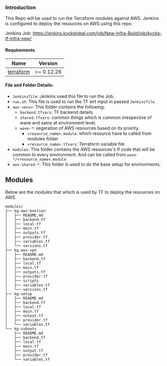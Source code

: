 ### Introduction

This Repo will be used to run the Terraform modules against AWS. Jenkins is configured to deploy the resources on AWS using this repo.

Jenkins Job: https://jenkins.kyckglobal.com/job/New-Infra-Build/job/kyckg-tf-infra-new/

#### Requirements

| Name | Version |
|------|---------|
| <a name="requirement_terraform"></a> [terraform](#requirement\_terraform) | >= 0.12.26 |

#### File and Folder Details:

* `Jenkinsfile`: Jenkins used this file to run the Job.
* `run.sh`: This file is used to run the TF wrt input in passed `Jenkinsfile`
* `aws-<env>`: This folder contains the following:
    * `backend.tfvars`: TF backend details
    * `shared.tfvars`: common things which is common irrespective of wave and same at environment level.
    * `wave-*`: segeration of AWS resources based on its priority.
        * `<resource_name>.module`: which resource have to called from modules folder
        * `<resource_name>.tfvars`: Terraform variable file
* `modules`: This folder contains the AWS resources's tf code that will be common to every environment. And can be called from `wave-*/<resource_name>.module`
* `aws-shared-*`: This folder is used to do the base setup for environments. 

## Modules
Below are the modules that which is used by TF to deploy the resources on AWS.
```
modules/
├── kg-aws-bastion
│   ├── README.md
│   ├── backend.tf
│   ├── local.tf
│   ├── main.tf
│   ├── outputs.tf
│   ├── provider.tf
│   ├── variables.tf
│   └── versions.tf
├── kg-aws-vpn
│   ├── README.md
│   ├── backend.tf
│   ├── local.tf
│   ├── main.tf
│   ├── outputs.tf
│   ├── provider.tf
│   ├── scripts
│   ├── variables.tf
│   └── versions.tf
├── kg-setup
│   ├── README.md
│   ├── backend.tf
│   ├── local.tf
│   ├── main.tf
│   ├── output.tf
│   ├── provider.tf
│   └── variables.tf
└── kg-subnets
    ├── README.md
    ├── backend.tf
    ├── local.tf
    ├── main.tf
    ├── output.tf
    ├── provider.tf
    └── variables.tf
```